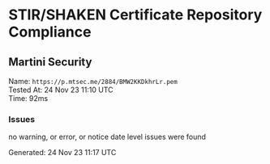 # STIR/SHAKEN Certificate Repository Compliance

## Martini Security

Name: `https://p.mtsec.me/2884/BMW2KKDkhrLr.pem`\
Tested At: 24 Nov 23 11:10 UTC\
Time: 92ms

### Issues

no warning, or error, or notice date level issues were found

Generated: 24 Nov 23 11:17 UTC